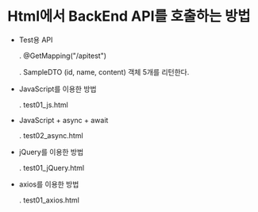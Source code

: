# Html에서 BackEnd API를 호출하는 방법

- Test용 API

	. @GetMapping("/apitest")
  
	. SampleDTO (id, name, content) 객체 5개를 리턴한다.

- JavaScript를 이용한 방법

	. test01_js.html

- JavaScript + async + await

	. test02_async.html

- jQuery를 이용한 방법

	. test01_jQuery.html

- axios를 이용한 방법

	. test01_axios.html
